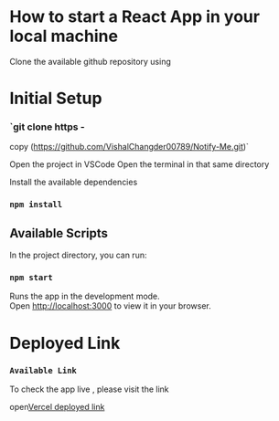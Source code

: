 # How to start a React App in your local machine
Clone the available github repository using 

# Initial Setup

### `git clone https - 
copy (https://github.com/VishalChangder00789/Notify-Me.git)`

Open the project in VSCode
Open the terminal in that same directory

Install the available dependencies

### `npm install`

## Available Scripts

In the project directory, you can run:

### `npm start`

Runs the app in the development mode.\
Open [http://localhost:3000](http://localhost:3000) to view it in your browser.

# Deployed Link


### `Available Link`
To check the app live , please visit the link 

open[Vercel deployed link](https://notify-me-gamma.vercel.app/)


